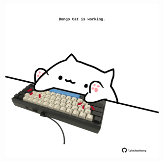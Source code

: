 <!-- built at 23/09/2021, 14:02:01 UTC -->
<p align="center">
  <img width="500" height="500" src="./ReadmeImage.svg">
</p>
